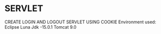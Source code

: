 # SERVLET
CREATE LOGIN AND LOGOUT SERVLET USING COOKIE
Environment used:
Eclipse Luna
Jdk -15.0.1
Tomcat 9.0
